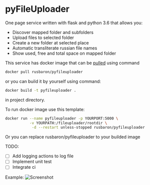 # pyFileUploader

One page service written with flask and python 3.6 that allows you:
* Discover mapped folder and subfolders
* Upload files to selected folder
* Create a new folder at selected place
* Automatic transliterate russian file names
* Show used, free and total space on mapped folder

This service has docker image that can be [pulled](https://hub.docker.com/r/rusbaron/pyfileuploader/) using command
```bash
docker pull rusbaron/pyfileuploader
```
or you can build it by yourself using command:
```bash
docker build -t pyfileuploader .
```
in project directory.

To run docker image use this template:
```bash
docker run --name pyfileuploader -p YOURPORT:5000 \
           -v YOURPATH:/fileuploader/rootdir \
            -d --restart unless-stopped rusbaron/pyfileuploader
```
Or you can replace rusbaron/pyfileuploader to your builded image

TODO:
- [ ] Add logging actions to log file
- [ ] Implement unit test
- [ ] Integrate ci

Example: 
![Screenshot](https://i.imgur.com/oma7NAX.png)